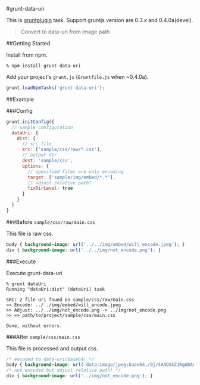 #grunt-data-uri

This is [gruntplugin](http://gruntjs.com) task. Support gruntjs version are 0.3.x and 0.4.0a(devel).

> Convert to data-uri from image path

##Getting Started

Install from npm.

```
% npm install grunt-data-uri
```

Add your project's `grunt.js` (`Gruntfile.js` when ~0.4.0a).

```javascript
grunt.loadNpmTasks('grunt-data-uri');
```

##Example

###Config

```javascript
grunt.initConfig({
  // sample configuration
  dataUri: {
    dist: {
      // src file
      src: ['sample/css/raw/*.css'],
      // output dir
      dest: 'sample/css',
      options: {
        // specified files are only encoding
        target: ['sample/img/embed/*.*'],
        // adjust relative path?
        fixDirLevel: true
      }
    }
  }
}
```

###Before `sample/css/raw/main.css`

This file is raw css.

```css
body { background-image: url('../../img/embed/will_encode.jpeg'); }
div { background-image: url('../../img/not_encode.png'); }
```

###Execute

Execute grunt-data-uri

```
% grunt dataUri
Running "dataUri:dist" (dataUri) task

SRC: 2 file uri found on sample/css/raw/main.css
>> Encode: ../../img/embed/will_encode.jpeg
>> Adjust: ../../img/not_encode.png -> ../img/not_encode.png
>> => path/to/project/sample/css/main.css

Done, without errors.
```

###After `sample/css/main.css`

This file is processed and output css.

```css
/* encoded to data-uri(base64) */
body { background-image: url('data:image/jpeg;base64,/9j/4AAQSkZJRgABAAAQA...'); }
/* not encoded but adjust relative path! */
div { background-image: url('../img/not_encode.png'); }
```